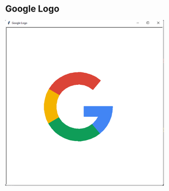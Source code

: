 # Google Logo

<img src = "https://raw.githubusercontent.com/Nukecraft5419/PythonTurtleArt/main/src/python_turtle/Google_Logo/google_logo.png">
